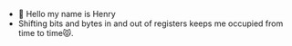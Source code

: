 - 👋 Hello my name is Henry
- Shifting bits and bytes in and out of registers keeps me occupied from time to time😾.

<!---
lettinghenry/lettinghenry is a ✨ special ✨ repository because its `README.md` (this file) appears on your GitHub profile.
You can click the Preview link to take a look at your changes.
--->
